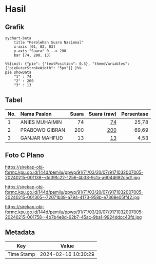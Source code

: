 # Hasil

## Grafik

```mermaid
xychart-beta
    title "Perolehan Suara Nasional"
    x-axis [01, 02, 03]
    y-axis "Suara" 0 --> 200
    bar [74, 200, 13]
```

```mermaid
%%{init: {"pie": {"textPosition": 0.5}, "themeVariables": {"pieOuterStrokeWidth": "5px"}} }%%
pie showData
    "1" : 74
    "2" : 200
    "3" : 13
```

## Tabel

| No. | Nama Paslon    | Suara | Suara (raw) | Persentase |
|:--- |:-------------- | -----:| -----------:| ----------:|
| 1   | ANIES MUHAIMIN | 74    | [74][p-1]   | 25,78      |
| 2   | PRABOWO GIBRAN | 200   | [200][p-2]  | 69,69      |
| 3   | GANJAR MAHFUD  | 13    | [13][p-3]   | 4,53       |


[p-1]: https://github.com/gigit-pemilu/pemilu-2024/blob/main/pilpres/hitung-suara/sub/91-papua/sub/71-kota-jayapura/sub/03-abepura/sub/2007-koya-koso/sub/005-tps/sub/paslon-1.txt
[p-2]: https://github.com/gigit-pemilu/pemilu-2024/blob/main/pilpres/hitung-suara/sub/91-papua/sub/71-kota-jayapura/sub/03-abepura/sub/2007-koya-koso/sub/005-tps/sub/paslon-2.txt
[p-3]: https://github.com/gigit-pemilu/pemilu-2024/blob/main/pilpres/hitung-suara/sub/91-papua/sub/71-kota-jayapura/sub/03-abepura/sub/2007-koya-koso/sub/005-tps/sub/paslon-3.txt

## Foto C Plano

https://sirekap-obj-formc.kpu.go.id/144d/pemilu/ppwp/91/71/03/20/07/9171032007005-20240215-001138--dd39fc22-1256-4b38-9c1a-a6044682c5d1.jpg

https://sirekap-obj-formc.kpu.go.id/144d/pemilu/ppwp/91/71/03/20/07/9171032007005-20240215-001305--72071b39-a794-4173-958b-e7368e05ff42.jpg

https://sirekap-obj-formc.kpu.go.id/144d/pemilu/ppwp/91/71/03/20/07/9171032007005-20240215-001758--4b7b4e8d-62b7-45ac-9ba1-9924ddcc43fd.jpg


## Metadata

| Key        | Value               |
| ---------- | ------------------- |
| Time Stamp | 2024-02-16 10:30:29 |



